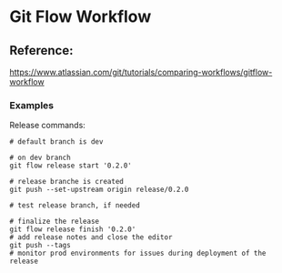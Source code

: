 # Git Flow Workflow
## Reference:
https://www.atlassian.com/git/tutorials/comparing-workflows/gitflow-workflow
### Examples

Release commands:
```
# default branch is dev

# on dev branch
git flow release start '0.2.0'

# release branche is created
git push --set-upstream origin release/0.2.0

# test release branch, if needed

# finalize the release
git flow release finish '0.2.0'
# add release notes and close the editor
git push --tags
# monitor prod environments for issues during deployment of the release
```
